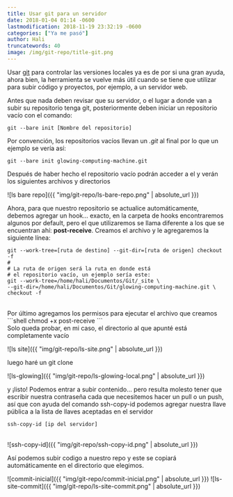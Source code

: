 ```yaml
---
title: Usar git para un servidor
date: 2018-01-04 01:14 -0600
lastmodification: 2018-11-19 23:32:19 -0600
categories: ["Ya me pasó"]
author: Hali
truncatewords: 40
image: /img/git-repo/title-git.png
---
```


Usar [git](https://git-scm.com) para controlar las versiones locales
ya es de por si una gran ayuda, ahora bien, la herramienta se vuelve más útil cuando
se tiene que utilizar para subir código y proyectos, por ejemplo, a un servidor web.

Antes que nada deben revisar que su servidor, o el lugar a donde van a subir su repositorio
tenga git, posteriormente deben iniciar un repositorio vacío con el comando:
```shell
git --bare init [Nombre del repositorio]
```
Por convención, los repositorios vacíos llevan un *.git* al final por lo que un ejemplo se
vería así:
```shell
git --bare init glowing-computing-machine.git
```

Después de haber hecho el repositorio vacío podrán acceder a el y verán los siguientes archivos
y directorios

![ls bare repo]({{ "img/git-repo/ls-bare-repo.png" | absolute_url }})

Ahora, para que nuestro repositorio se actualice automáticamente, debemos agregar un hook...
exacto, en la carpeta de hooks encontraremos algunos por default, pero el que utilizaremos se
llama diferente a los que se encuentran ahí: **post-receive**.
Creamos el archivo y le agregaremos la siguiente línea:
```shell
git --work-tree=[ruta de destino] --git-dir=[ruta de origen] checkout -f
#
# La ruta de origen será la ruta en donde está
# el repositorio vacío, un ejemplo sería este:
git --work-tree=/home/hali/Documentos/Git/_site \
--git-dir=/home/hali/Documentos/Git/glowing-computing-machine.git \
checkout -f
```
<br>
Por último agregamos los permisos para ejecutar el archivo que creamos
```shell
chmod +x post-receive
```
<br>
Solo queda probar, en mi caso, el directorio al que apunté está completamente vacío

![ls site]({{ "img/git-repo/ls-site.png" | absolute_url }})

luego haré un git clone

![ls-glowing]({{ "img/git-repo/ls-glowing-local.png" | absolute_url }})

y ¡listo! Podemos entrar a subir contenido... pero resulta molesto tener que escribir nuestra contraseña cada
que necesitemos hacer un pull o un push, así que con ayuda del comando ssh-copy-id podemos agregar
nuestra llave pública a la lista de llaves aceptadas en el servidor
```shell
ssh-copy-id [ip del servidor]
```
<br>
![ssh-copy-id]({{ "img/git-repo/ssh-copy-id.png" | absolute_url }})

Así podemos subir codigo a nuestro repo y este se copiará automáticamente en el directorio que elegimos.

![commit-inicial]({{ "img/git-repo/commit-inicial.png" | absolute_url }})
![ls-site-commit]({{ "img/git-repo/ls-site-commit.png" | absolute_url }})
